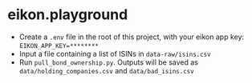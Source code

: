 # eikon.playground
- Create a `.env` file in the root of this project, with your eikon app key: `EIKON_APP_KEY=********`
- Input a file containing a list of ISINs in `data-raw/isins.csv`
- Run `pull_bond_ownership.py`. Outputs will be saved as `data/holding_companies.csv` and `data/bad_isins.csv`
